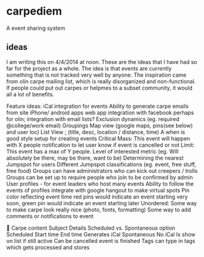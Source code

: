 carpediem
=========

A event sharing system

ideas
-----

I am writing this on 4/4/2014 at noon. These are the ideas that I have had so far for the project as a whole. The idea is that events are currently something that is not tracked very well by anyone. The inspiration came from olin carpe mailing list, which is really disorganized and non-functional. If people could put out carpes or helpmes to a subset community, it would all a lot of benefits. 

Feature ideas:
iCal integration for events
Ability to generate carpe emails from site 
iPhone/ android apps
web app
integration with facebook
perhaps for olin; integration with email lists?
Exclusion dynamics (eg. required @college/work email)
Groupings
Map view (google maps, pins(see below) and user loc)
List View ; (title, desc, location / distance, time)
A when is good style setup for creating events
Critical Mass: This event will happen with X people
notification to let user know if event is cancelled or not
Limit: This event has a max of Y people. 
Level of interested metric (eg. Will absolutely be there, may be there, want to be)
Determining the nearest Jumpspot for users
Different Jumpspot classifications (eg. event, free stuff, free food)
Groups can have administrators who can kick out creepers / trolls
Groups can be set up to require people who join to be confirmed by admin
User profiles - for event leaders who host many events
Ability to follow the events of profiles 
integrate with google hangout to make virtual spots
Pin color reflecting event time
red pins would indicate an event starting very soon, green pin would indicate an event starting later
Unordered: 
Some way to make carpe look really nice (photo, fonts, formatting) 
Some way to add comments or notifications to event


Carpe content
Subject
Details
Scheduled vs. Spontaneous option
Scheduled
Start time
End time
Generates iCal
Spontaneous 
No iCal
Is show on list if still active
Can be cancelled event is finished
Tags
can type in tags which gets processed and stores


